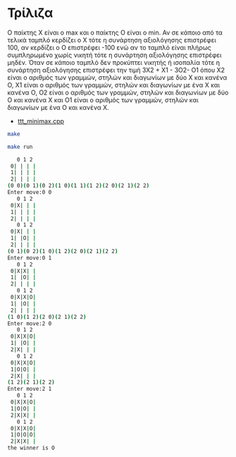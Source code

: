 # Τρίλιζα

Ο παίκτης Χ είναι ο max και ο παίκτης Ο είναι ο min. Αν σε κάποιο από τα τελικά ταμπλό κερδίζει ο Χ τότε η συνάρτηση αξιολόγησης επιστρέφει 100, αν κερδίζει ο Ο επιστρέφει -100 ενώ αν το ταμπλό είναι πλήρως συμπληρωμένο χωρίς νικητή τότε η συνάρτηση αξιολόγησης επιστρέφει μηδέν. Όταν σε κάποιο ταμπλό δεν προκύπτει νικητής ή ισοπαλία τότε η συνάρτηση αξιολόγησης επιστρέφει την τιμή 3Χ2 + Χ1 - 3Ο2- Ο1 όπου Χ2 είναι ο αριθμός των γραμμών, στηλών και διαγωνίων με δύο Χ και κανένα Ο, Χ1 είναι ο αριθμός των γραμμών, στηλών και διαγωνίων με ένα Χ και κανένα Ο, Ο2 είναι ο αριθμός των γραμμών, στηλών και διαγωνίων με δύο Ο και κανένα Χ και Ο1 είναι ο αριθμός των γραμμών, στηλών και διαγωνίων με ένα Ο και κανένα Χ.

* [ttt_minimax.cpp](ttt_minimax.cpp)

```bash
make

make run

   0 1 2                                       
 0| | | |                                      
 1| | | |                                      
 2| | | |                                      
(0 0)(0 1)(0 2)(1 0)(1 1)(1 2)(2 0)(2 1)(2 2)  
Enter move:0 0                                 
   0 1 2                                       
 0|X| | |                                      
 1| | | |                                      
 2| | | |                                      
   0 1 2                                       
 0|X| | |                                      
 1| |O| |                                      
 2| | | |                                      
(0 1)(0 2)(1 0)(1 2)(2 0)(2 1)(2 2)            
Enter move:0 1                                 
   0 1 2                                       
 0|X|X| |                                      
 1| |O| |                                      
 2| | | |                                      
   0 1 2                                       
 0|X|X|O|                                      
 1| |O| |                                      
 2| | | |                                      
(1 0)(1 2)(2 0)(2 1)(2 2)                      
Enter move:2 0                                 
   0 1 2                                       
 0|X|X|O|                                      
 1| |O| |                                      
 2|X| | |                                      
   0 1 2                                       
 0|X|X|O|                                      
 1|O|O| |                                      
 2|X| | |                                      
(1 2)(2 1)(2 2)                                
Enter move:2 1                                 
   0 1 2                                       
 0|X|X|O|                                      
 1|O|O| |                                      
 2|X|X| |                                      
   0 1 2                                       
 0|X|X|O|                                      
 1|O|O|O|                                      
 2|X|X| |                                      
the winner is O                                
```
